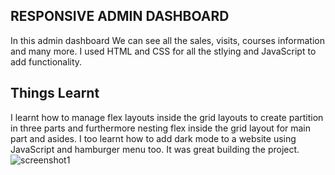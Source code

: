 ## RESPONSIVE ADMIN DASHBOARD 
In this admin dashboard We can see all the sales, visits, courses information and many more. I used HTML and CSS for all the stlying and JavaScript to add functionality.

## Things Learnt 
I learnt how to manage flex layouts inside the grid layouts to create partition in three parts and furthermore nesting flex inside the grid layout for main part and asides. I too learnt how to add dark mode to a website using JavaScript and hamburger menu too. It was great building the project.![screenshot1](https://github.com/Aryan0214/RESPONSIVE-ADMIN-DASHBOARD/assets/151533389/ae3e8252-c40c-407f-8a04-c60bb12df41a)
 
